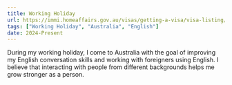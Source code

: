 ```yaml
---
title: Working Holiday
url: https://immi.homeaffairs.gov.au/visas/getting-a-visa/visa-listing/work-holiday-417
tags: ["Working Holiday", "Australia", "English"]
date: 2024-Present
---
```


During my working holiday, I come to Australia with the goal of improving my English conversation skills and working with foreigners using English. I believe that interacting with people from different backgrounds helps me grow stronger as a person.
